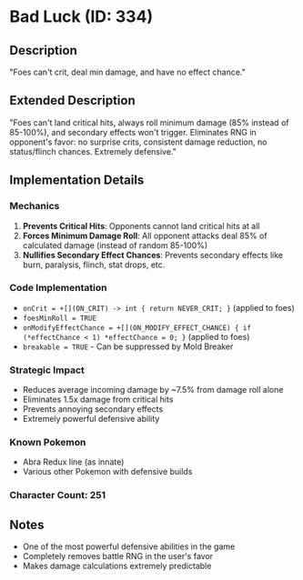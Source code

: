 # Bad Luck (ID: 334)

## Description
"Foes can't crit, deal min damage, and have no effect chance."

## Extended Description  
"Foes can't land critical hits, always roll minimum damage (85% instead of 85-100%), and secondary effects won't trigger. Eliminates RNG in opponent's favor: no surprise crits, consistent damage reduction, no status/flinch chances. Extremely defensive."

## Implementation Details

### Mechanics
1. **Prevents Critical Hits**: Opponents cannot land critical hits at all
2. **Forces Minimum Damage Roll**: All opponent attacks deal 85% of calculated damage (instead of random 85-100%)
3. **Nullifies Secondary Effect Chances**: Prevents secondary effects like burn, paralysis, flinch, stat drops, etc.

### Code Implementation
- `onCrit = +[](ON_CRIT) -> int { return NEVER_CRIT; }` (applied to foes)
- `foesMinRoll = TRUE`
- `onModifyEffectChance = +[](ON_MODIFY_EFFECT_CHANCE) { if (*effectChance < 1) *effectChance = 0; }` (applied to foes)
- `breakable = TRUE` - Can be suppressed by Mold Breaker

### Strategic Impact
- Reduces average incoming damage by ~7.5% from damage roll alone
- Eliminates 1.5x damage from critical hits
- Prevents annoying secondary effects
- Extremely powerful defensive ability

### Known Pokemon
- Abra Redux line (as innate)
- Various other Pokemon with defensive builds

### Character Count: 251

## Notes
- One of the most powerful defensive abilities in the game
- Completely removes battle RNG in the user's favor
- Makes damage calculations extremely predictable